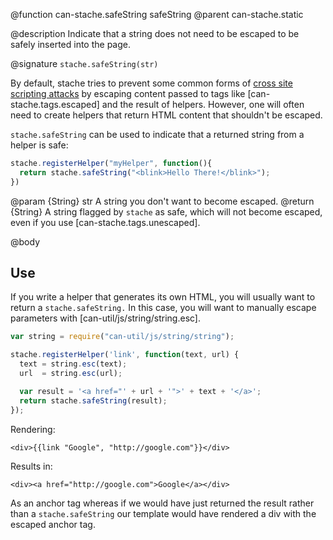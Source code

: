 @function can-stache.safeString safeString
@parent can-stache.static

@description Indicate that a string does not need to be escaped to be safely
inserted into the page.

@signature `stache.safeString(str)`

By default, stache tries to prevent some common forms of [cross site scripting attacks](https://en.wikipedia.org/wiki/Cross-site_scripting) by escaping content passed
to tags like [can-stache.tags.escaped] and the result of helpers.  However,
one will often need to create helpers that return HTML content that shouldn't be escaped.

`stache.safeString` can be used to indicate that a returned string from a helper is safe:

```js
stache.registerHelper("myHelper", function(){
  return stache.safeString("<blink>Hello There!</blink>");
})
```

@param {String} str A string you don't want to become escaped.
@return {String} A string flagged by `stache` as safe, which will
not become escaped, even if you use [can-stache.tags.unescaped].

@body

## Use

If you write a helper that generates its own HTML, you will
usually want to return a `stache.safeString.` In this case,
you will want to manually escape parameters with [can-util/js/string/string.esc].


```js
var string = require("can-util/js/string/string");

stache.registerHelper('link', function(text, url) {
  text = string.esc(text);
  url  = string.esc(url);

  var result = '<a href="' + url + '">' + text + '</a>';
  return stache.safeString(result);
});
```


Rendering:

```
<div>{{link "Google", "http://google.com"}}</div>
```

Results in:

```
<div><a href="http://google.com">Google</a></div>
```

As an anchor tag whereas if we would have just returned the result rather than a
`stache.safeString` our template would have rendered a div with the escaped anchor tag.
